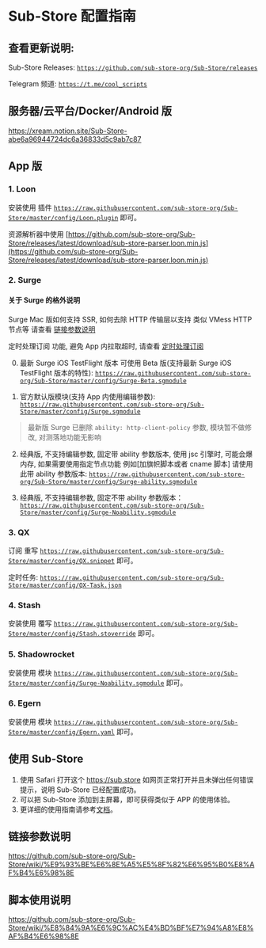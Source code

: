 # Sub-Store 配置指南

## 查看更新说明:

Sub-Store Releases: [`https://github.com/sub-store-org/Sub-Store/releases`](https://github.com/sub-store-org/Sub-Store/releases)

Telegram 频道: [`https://t.me/cool_scripts` ](https://t.me/cool_scripts)

## 服务器/云平台/Docker/Android 版

https://xream.notion.site/Sub-Store-abe6a96944724dc6a36833d5c9ab7c87

## App 版

### 1. Loon

安装使用 插件 [`https://raw.githubusercontent.com/sub-store-org/Sub-Store/master/config/Loon.plugin`](https://raw.githubusercontent.com/sub-store-org/Sub-Store/master/config/Loon.plugin) 即可。

资源解析器中使用 [https://github.com/sub-store-org/Sub-Store/releases/latest/download/sub-store-parser.loon.min.js](https://github.com/sub-store-org/Sub-Store/releases/latest/download/sub-store-parser.loon.min.js)

### 2. Surge

#### 关于 Surge 的格外说明

Surge Mac 版如何支持 SSR, 如何去除 HTTP 传输层以支持 类似 VMess HTTP 节点等 请查看 [链接参数说明](https://github.com/sub-store-org/Sub-Store/wiki/%E9%93%BE%E6%8E%A5%E5%8F%82%E6%95%B0%E8%AF%B4%E6%98%8E)

定时处理订阅 功能, 避免 App 内拉取超时, 请查看 [定时处理订阅](https://t.me/zhetengsha/1449)

0. 最新 Surge iOS TestFlight 版本 可使用 Beta 版(支持最新 Surge iOS TestFlight 版本的特性): [`https://raw.githubusercontent.com/sub-store-org/Sub-Store/master/config/Surge-Beta.sgmodule`](https://raw.githubusercontent.com/sub-store-org/Sub-Store/master/config/Surge-Beta.sgmodule)

1. 官方默认版模块(支持 App 内使用编辑参数): [`https://raw.githubusercontent.com/sub-store-org/Sub-Store/master/config/Surge.sgmodule`](https://raw.githubusercontent.com/sub-store-org/Sub-Store/master/config/Surge.sgmodule)

> 最新版 Surge 已删除 `ability: http-client-policy` 参数, 模块暂不做修改, 对测落地功能无影响

2. 经典版, 不支持编辑参数, 固定带 ability 参数版本, 使用 jsc 引擎时, 可能会爆内存, 如果需要使用指定节点功能 例如[加旗帜脚本或者 cname 脚本] 请使用此带 ability 参数版本: [`https://raw.githubusercontent.com/sub-store-org/Sub-Store/master/config/Surge-ability.sgmodule`](https://raw.githubusercontent.com/sub-store-org/Sub-Store/master/config/Surge-ability.sgmodule)

3. 经典版, 不支持编辑参数, 固定不带 ability 参数版本： [`https://raw.githubusercontent.com/sub-store-org/Sub-Store/master/config/Surge-Noability.sgmodule`](https://raw.githubusercontent.com/sub-store-org/Sub-Store/master/config/Surge-Noability.sgmodule)

### 3. QX

订阅 重写 [`https://raw.githubusercontent.com/sub-store-org/Sub-Store/master/config/QX.snippet`](https://raw.githubusercontent.com/sub-store-org/Sub-Store/master/config/QX.snippet) 即可。

定时任务: [`https://raw.githubusercontent.com/sub-store-org/Sub-Store/master/config/QX-Task.json`](https://raw.githubusercontent.com/sub-store-org/Sub-Store/master/config/QX-Task.json)

### 4. Stash

安装使用 覆写 [`https://raw.githubusercontent.com/sub-store-org/Sub-Store/master/config/Stash.stoverride`](https://raw.githubusercontent.com/sub-store-org/Sub-Store/master/config/Stash.stoverride) 即可。

### 5. Shadowrocket

安装使用 模块 [`https://raw.githubusercontent.com/sub-store-org/Sub-Store/master/config/Surge-Noability.sgmodule`](https://raw.githubusercontent.com/sub-store-org/Sub-Store/master/config/Surge-Noability.sgmodule) 即可。

### 6. Egern

安装使用 模块 [`https://raw.githubusercontent.com/sub-store-org/Sub-Store/master/config/Egern.yaml`](https://raw.githubusercontent.com/sub-store-org/Sub-Store/master/config/Egern.yaml) 即可。

## 使用 Sub-Store

1. 使用 Safari 打开这个 https://sub.store 如网页正常打开并且未弹出任何错误提示，说明 Sub-Store 已经配置成功。
2. 可以把 Sub-Store 添加到主屏幕，即可获得类似于 APP 的使用体验。
3. 更详细的使用指南请参考[文档](https://www.notion.so/Sub-Store-6259586994d34c11a4ced5c406264b46)。

## 链接参数说明

https://github.com/sub-store-org/Sub-Store/wiki/%E9%93%BE%E6%8E%A5%E5%8F%82%E6%95%B0%E8%AF%B4%E6%98%8E

## 脚本使用说明

https://github.com/sub-store-org/Sub-Store/wiki/%E8%84%9A%E6%9C%AC%E4%BD%BF%E7%94%A8%E8%AF%B4%E6%98%8E
